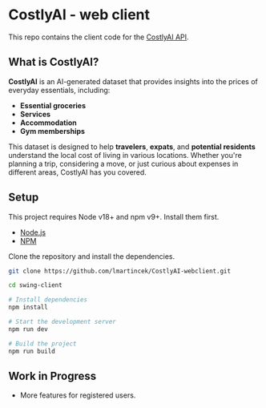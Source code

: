 # CostlyAI - web client
This repo contains the client code for the [CostlyAI API](https://github.com/lmartincek/CostlyAI).

## What is CostlyAI?
**CostlyAI** is an AI-generated dataset that provides insights into the prices of everyday essentials, including:

- **Essential groceries**
- **Services**
- **Accommodation**
- **Gym memberships**

This dataset is designed to help **travelers**, **expats**, and **potential residents** understand the local cost of living in various locations. Whether you're planning a trip, considering a move, or just curious about expenses in different areas, CostlyAI has you covered.

## Setup
This project requires Node v18+ and npm v9+. Install them first.

- [Node.js](https://nodejs.org/en/)
- [NPM](https://www.npmjs.com/package/npm)

Clone the repository and install the dependencies.
```bash
git clone https://github.com/lmartincek/CostlyAI-webclient.git

cd swing-client

# Install dependencies
npm install

# Start the development server
npm run dev

# Build the project
npm run build
```

## Work in Progress
 - More features for registered users. 
